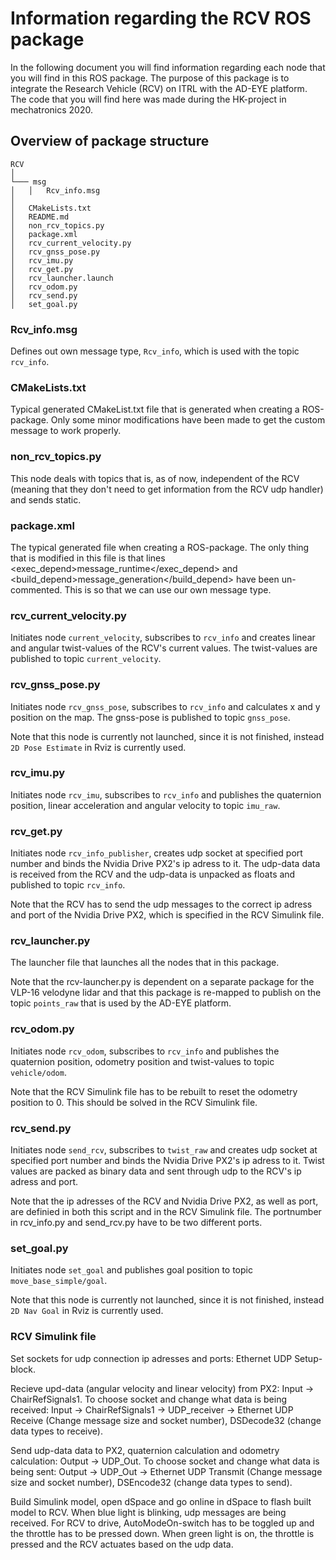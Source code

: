 # Information regarding the RCV ROS package

In the following document you will find information regarding each node that you will find in this ROS package. The purpose of this package is to integrate the Research Vehicle (RCV) on ITRL with the AD-EYE platform. The code that you will find here was made during the HK-project in mechatronics 2020. 

## Overview of package structure 

```
RCV 
│
└─── msg
│   │   Rcv_info.msg
│   
│   CMakeLists.txt
│   README.md
│   non_rcv_topics.py
│   package.xml
│   rcv_current_velocity.py
│   rcv_gnss_pose.py
│   rcv_imu.py
│   rcv_get.py
│   rcv_launcher.launch
│   rcv_odom.py
│   rcv_send.py
│   set_goal.py
```

### Rcv_info.msg
Defines out own message type, ``Rcv_info``, which is used with the topic ``rcv_info``.

### CMakeLists.txt 
Typical generated CMakeList.txt file that is generated when creating a ROS-package. Only some minor modifications have been made to get the custom message to work properly. 

### non_rcv_topics.py
This node deals with topics that is, as of now, independent of the RCV (meaning that they don't need to get information from the RCV udp handler) and sends static. 

###  package.xml 
The typical generated file when creating a ROS-package. The only thing that is modified in this file is that lines <exec_depend>message_runtime</exec_depend> and 
<build_depend>message_generation</build_depend>  have been un-commented. This is so that we can use our own message type. 

### rcv_current_velocity.py
Initiates node ``current_velocity``, subscribes to ``rcv_info`` and creates linear and angular twist-values of the RCV's current values. The twist-values are published to topic ``current_velocity``.

### rcv_gnss_pose.py
Initiates node ``rcv_gnss_pose``, subscribes to ``rcv_info`` and calculates x and y position on the map. The gnss-pose is published to topic ``gnss_pose``. 

Note that this node is currently not launched, since it is not finished,  instead ``2D Pose Estimate`` in Rviz is currently used.

### rcv_imu.py
Initiates node ``rcv_imu``, subscribes to ``rcv_info`` and publishes the quaternion position, linear acceleration and angular velocity to topic ``imu_raw``.

### rcv_get.py
Initiates node ``rcv_info_publisher``, creates udp socket at specified port number and binds the Nvidia Drive PX2's ip adress to it. The udp-data data is received from the RCV and the udp-data is unpacked as floats and published to topic ``rcv_info``. 

Note that the RCV has to send the udp messages to the correct ip adress and port of the Nvidia Drive PX2, which is specified in the RCV Simulink file.

### rcv_launcher.py
The launcher file that launches all the nodes that in this package. 

Note that the rcv-launcher.py is dependent on a separate package for the VLP-16 velodyne lidar and that this package is re-mapped to publish on the topic ``points_raw`` that is used by the AD-EYE platform.

### rcv_odom.py
Initiates node ``rcv_odom``, subscribes to ``rcv_info`` and publishes the quaternion position, odometry position and twist-values to topic ``vehicle/odom``.

Note that the RCV Simulink file has to be rebuilt to reset the odometry position to 0. This should be solved in the RCV Simulink file.

### rcv_send.py 
Initiates node ``send_rcv``, subscribes to ``twist_raw`` and creates udp socket at specified port number and binds the Nvidia Drive PX2's ip adress to it. Twist values are packed as binary data and sent through udp to the RCV's ip adress and port. 

Note that the ip adresses of the RCV and Nvidia Drive PX2, as well as port, are definied in both this script and in the RCV Simulink file. The portnumber in rcv_info.py and send_rcv.py have to be two different ports.

### set_goal.py
Initiates node ``set_goal`` and publishes goal position to topic ``move_base_simple/goal``.

Note that this node is currently not launched, since it is not finished, instead ``2D Nav Goal`` in Rviz is currently used.

### RCV Simulink file
Set sockets for udp connection ip adresses and ports: Ethernet UDP Setup-block.

Recieve upd-data (angular velocity and linear velocity) from PX2: Input -> ChairRefSignals1.
To choose socket and change what data is being received: Input -> ChairRefSignals1 -> UDP_receiver -> Ethernet UDP Receive (Change message size and socket number), DSDecode32 (change data types to receive).

Send udp-data data to PX2, quaternion calculation and odometry calculation: Output -> UDP_Out.
To choose socket and change what data is being sent: Output -> UDP_Out -> Ethernet UDP Transmit (Change message size and socket number), DSEncode32 (change data types to send).

Build Simulink model, open dSpace and go online in dSpace to flash built model to RCV. When blue light is blinking, udp messages are being received. For RCV to drive, AutoModeOn-switch has to be toggled up and the throttle has to be pressed down. When green light is on, the throttle is pressed and the RCV actuates based on the udp data.

